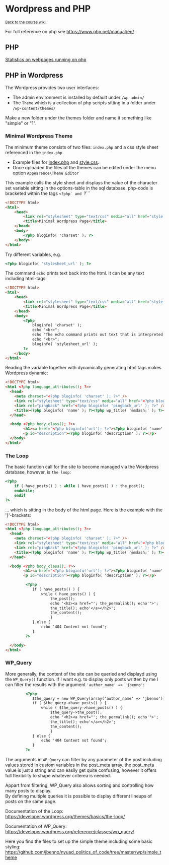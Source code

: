 # Wordpress and PHP
<sup>[Back to the course wiki](https://github.com/jbenno/nyuad_politics_of_code/wiki).</sup>

For full reference on php see https://www.php.net/manual/en/

## PHP
[Statistics on webpages running on php](https://w3techs.com/technologies/comparison/pl-js,pl-PHP)


## PHP in Wordpress

The Wordpress provides two user interfaces:
- The admin environment is installed by default under `/wp-admin/`
- The `Theme` which is a collection of php scripts sitting in a folder under `/wp-content/themes/`

Make a new folder under the themes folder and name it something like "simple" or "1".

### Minimal Wordpress Theme
The minimum theme consists of two files: `index.php` and a css style sheet referenced in the `index.php`
- Example files for [index.php](/wp/index.php) and [style.css](/wp/style.css).
- Once oploaded the files of the themes can be edited under the menu option `Appearence\Theme Editor`

This example calls the style sheet and displays the value of the character set variable sitting in the options-table in the sql database.
php-code is bracketed within the tags ```<?php` and ```?```
```html
<!DOCTYPE html>
<html>
	<head>
		<link rel="stylesheet" type="text/css" media="all" href="style.css" />
		<title>Minimal Wordpress Page</title> 
	</head>
	<body>
		<?php bloginfo( 'charset' ); ?>
	</body>
</html>
```

Try different variables, e.g. 
```php
<?php bloginfo( 'stylesheet_url' ); ?>

```

The command ```echo``` prints text back into the html. It can be any text including html-tags:

```html
<!DOCTYPE html>
<html>
	<head>
		<link rel="stylesheet" type="text/css" media="all" href="style.css" />
		<title>Minimal Wordpress Page</title> 
	</head>
	<body>
		<?php
			bloginfo( 'charset' );
			echo "<br>";
			echo "The echo command prints out text that is interpreted as html";
			echo "<br>";
			bloginfo( 'stylesheet_url' );
		?>
	</body>
</html>
```

Reading the variable together with dynamically generating html tags makes Wordpress dynamic:

```html
<!DOCTYPE html>
<html <?php language_attributes(); ?>>
  <head>
    <meta charset="<?php bloginfo( 'charset' ); ?>" />
    <link rel="stylesheet" type="text/css" media="all" href="<?php bloginfo( 'stylesheet_url' ); ?>" />
    <link rel="pingback" href="<?php bloginfo( 'pingback_url' ); ?>" />
    <title><?php bloginfo( 'name' ); ?><?php wp_title( '&mdash;' ); ?></title>
  </head>

  <body <?php body_class(); ?>>
        <h1><a href="<?php bloginfo('url'); ?>"><?php bloginfo( 'name' ); ?></a></h1>
        <p id="description"><?php bloginfo( 'description' ); ?></p> 
  </body>
</html>
```

### The Loop

The basic function call for the site to become managed via the Wordpress database, however, is `the loop`:
```php
<?php
	if ( have_posts() ) : while ( have_posts() ) : the_post();
	endwhile;
	endif
?>
```
... which is sitting in the body of the html page. Here is the example with the '}'-brackets:

```html
<!DOCTYPE html>
<html <?php language_attributes(); ?>>
  <head>
    <meta charset="<?php bloginfo( 'charset' ); ?>" />
    <link rel="stylesheet" type="text/css" media="all" href="<?php bloginfo( 'stylesheet_url' ); ?>" />
    <link rel="pingback" href="<?php bloginfo( 'pingback_url' ); ?>" />
    <title><?php bloginfo( 'name' ); ?><?php wp_title( '&mdash;' ); ?></title>
  </head>

  <body <?php body_class(); ?>>
        <h1><a href="<?php bloginfo('url'); ?>"><?php bloginfo( 'name' ); ?></a></h1>
        <p id="description"><?php bloginfo( 'description' ); ?></p> 

         <?php
         	if ( have_posts() ) {
         		while ( have_posts() ) {
         			the_post();
         			echo '<h2><a href="'; the_permalink(); echo'">';
         			the_title(); echo'</a></h2>';
         			the_content();
         			} 
         	} else {
         		echo '404 Content not found';
         	}
         ?>

  </body>
</html>
```

### WP_Query

More generally, the content of the site can be queried and displayd using the ```WP_Query()``` function. If I want e.g. to display only posts written by me I can filter the results with the argument ```'author_name' => 'jbenno'```:

```html
         <?php
         	$the_query = new WP_Query(array('author_name' => 'jbenno'));
         	if ( $the_query->have_posts() ) {
         		while ( $the_query->have_posts() ) {
         			$the_query->the_post();
         			echo '<h2><a href="'; the_permalink(); echo'">';
         			the_title(); echo'</a></h2>';
         			the_content();
         			} 
         	} else {
         		echo '404 Content not found';
         	}
         ?>
```

The arguments in ```WP_Query``` can filter by any parameter of the post including values stored in custom variables in the post_meta array. the post_meta value is just a string and can easily get quite confusing, however it offers full flexibility to shape whatever criterea is needed.

Appart from filtering, WP_Query also allows sorting and controlling how many posts to display.  
By defining multiple queries it is possible to display different lineups of posts on the same page.

Documentation of the Loop:  
https://developer.wordpress.org/themes/basics/the-loop/

Documentation of WP_Query:  
https://developer.wordpress.org/reference/classes/wp_query/


Here you find the files to set up the simple theme including some basic styling:  
https://github.com/jbenno/nyuad_politics_of_code/tree/master/wp/simple_theme

